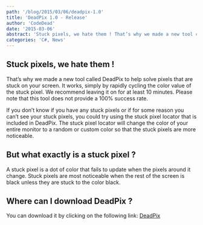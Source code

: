 ```yaml
---
path: '/blog/2015/03/06/deadpix-1.0'
title: 'DeadPix 1.0 - Release'
author: 'CodeDead'
date: '2015-03-06'
abstract: 'Stuck pixels, we hate them ! That’s why we made a new tool called DeadPix to help solve pixels that are stuck on your screen. It works, simply by rapidly cycling the color value of the stuck pixel. We recommend leaving it on for at least 10 minutes. Please note...'
categories: 'C#, News'
---
```


## Stuck pixels, we hate them !

That’s why we made a new tool called DeadPix to help solve pixels that are stuck on your screen. It works, simply by rapidly cycling the color value of the stuck pixel. We recommend leaving it on for at least 10 minutes. Please note that this tool does not provide a 100% success rate.

If you don’t know if you have any stuck pixels or if for some reason you can’t see your stuck pixels, you could try using the stuck pixel locator that is included in DeadPix. The stuck pixel locator will change the color of your entire monitor to a random or custom color so that the stuck pixels are more noticeable.

## But what exactly is a stuck pixel ?

A stuck pixel is a dot of color that fails to update when the pixels around it change.
Stuck pixels are most noticeable when the rest of the screen is black unless they are stuck to the color black.

## Where can I download DeadPix ?

You can download it by clicking on the following link: <a href="/software/deadpix">DeadPix</a>
